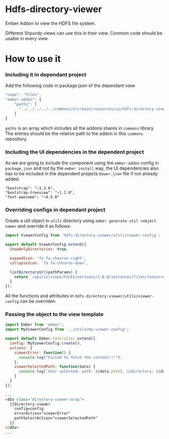 <!---
Licensed to the Apache Software Foundation (ASF) under one or more
contributor license agreements.  See the NOTICE file distributed with
this work for additional information regarding copyright ownership.
The ASF licenses this file to You under the Apache License, Version 2.0
(the "License"); you may not use this file except in compliance with
the License.  You may obtain a copy of the License at [http://www.apache.org/licenses/LICENSE-2.0](http://www.apache.org/licenses/LICENSE-2.0)

Unless required by applicable law or agreed to in writing, software
distributed under the License is distributed on an "AS IS" BASIS,
WITHOUT WARRANTIES OR CONDITIONS OF ANY KIND, either express or implied.
See the License for the specific language governing permissions and
limitations under the License.
-->

# Hdfs-directory-viewer

Ember Addon to view the HDFS file system.

Different Shpurdp views can use this in their view. Common code should be usable in every view.

# How to use it

### Including it in dependant project
Add the following code in package.json of the dependant view

```javascript
"name": "files",
"ember-addon": {
	"paths": [
	  "../../../../../commons/src/main/resources/ui/hdfs-directory-viewer"
	]
}
```

`paths` is an array which includes all the addons shares in ```commons``` library. The entries should be the relative path to the addon in this ```commons``` repository.

### Including the UI dependencies in the dependent project
As we are going to include the component using the `ember-addon` config in `package.json` and not by the `ember install` way, the UI dependencies also has to be included in the dependent projects `bower.json` file if not already added.

```
"bootstrap": "~3.3.6",
"bootstrap-treeview": "~1.2.0",
"font-awesome": "~4.5.0"
```

### Overriding configs in dependant project

Create a util object in `utils` directory using `ember generate util <object name>` and override it as follows:

```javascript
import ViewerConfig from 'hdfs-directory-viewer/utils/viewer-config';

export default ViewerConfig.extend({
  showOnlyDirectories: true,

  expandIcon: 'fa fa-chevron-right',
  collapseIcon: 'fa fa-chevron-down',

  listDirectoryUrl(pathParams) {
    return `/api/v1/views/FILES/versions/1.0.0/instances/files/resources/files/fileops/listdir?${pathParams}`;
  }
});
```

All the functions and attributes in `hdfs-directory-viewer/utils/viewer-config` can be overriden

### Passing the object to the view template

```javascript
import Ember from 'ember';
import MyViewerConfig from '../utils/my-viewer-config';

export default Ember.Controller.extend({
  config: MyViewerConfig.create(),
  actions: {
    viewerError: function() {
      console.log("Failed to fetch the content!!!");
    },
    viewerSelectedPath: function(data) {
      console.log(`User selected: path: ${data.path}, isDirectory: ${data.isDirectory}`);
    }
  }
});
```

```html
...
<div class="directory-viewer-wrap">
  {{directory-viewer
    config=config
    errorAction="viewerError"
    pathSelectAction="viewerSelectedPath"
  }}
</div>
...
```
